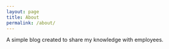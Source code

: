 ```yaml
---
layout: page
title: About
permalink: /about/
---
```


A simple blog created to share my knowledge with employees.
